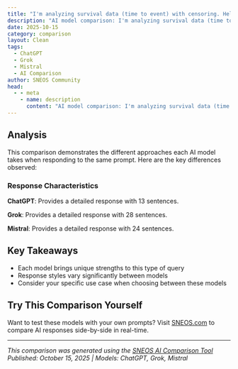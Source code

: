 ```yaml
---
title: "I'm analyzing survival data (time to event) with censoring. Help me: 1) Create survival objects in R (Surv function)"
description: "AI model comparison: I'm analyzing survival data (time to event) with censoring. Help me: 1) Create survival objects in R..."
date: 2025-10-15
category: comparison
layout: Clean
tags:
  - ChatGPT
  - Grok
  - Mistral
  - AI Comparison
author: SNEOS Community
head:
  - - meta
    - name: description
      content: "AI model comparison: I'm analyzing survival data (time to event) with censoring. Help me: 1) Create survival objects in R (Surv function)..."
---
```


<ChatComparison
  title="I'm analyzing survival data (time to event) with censoring. Help me: 1) Create survival objects in R (Surv function)"
  prompt="I'm analyzing survival data (time to event) with censoring. Help me: 1) Create survival objects in R (Surv function)"
  :responses='{"ChatGPT": "To create survival objects in R, you can use the \u0060Surv\u0060 function from the \u0060survival\u0060 package. This function is essential for analyzing time-to-event data with censoring. Below are the steps and examples to help you generate survival objects.\n\n### 1. Install and Load the \u0060survival\u0060 Package\n\nIf you haven\u2019t already installed the \u0060survival\u0060 package, you can do so using the following command:\n\n\u0060\u0060\u0060R\ninstall.packages(\u0022survival\u0022)\n\u0060\u0060\u0060\n\nThen, load the package:\n\n\u0060\u0060\u0060R\nlibrary(survival)\n\u0060\u0060\u0060\n\n### 2. Create Survival Objects\n\nThe \u0060Surv\u0060 function generally takes two main arguments:\n\n- \u0060time\u0060: a vector of event/censoring times.\n- \u0060event\u0060: a vector indicating the type of censoring (1 for an event, 0 for censoring).\n\n### Example 1: Basic Usage\n\nAssume you have the following example data:\n\n\u0060\u0060\u0060R\n# Example data\ntime \u003C- c(5, 6, 6, 2, 4, 8)  # Time to event or censoring\nevent \u003C- c(1, 1, 0, 1, 0, 1)  # 1 indicates event occurred, 0 indicates censored\n\n# Create the survival object\nsurv_object \u003C- Surv(time, event)\n\n# Inspect the survival object\nprint(surv_object)\n\u0060\u0060\u0060\n\nOutput should look like:\n\u0060\u0060\u0060\n         [,1]\n[1,]    5    1\n[2,]    6    1\n[3,]    6    0\n[4,]    2    1\n[5,]    4    0\n[6,]    8    1\n\u0060\u0060\u0060\n\n### Example 2: Include Times and Censoring in a Data Frame\n\nIf your data is in a data frame, you can create survival objects directly from that:\n\n\u0060\u0060\u0060R\n# Create a data frame\ndata \u003C- data.frame(\n  time = c(5, 6, 6, 2, 4, 8),\n  event = c(1, 1, 0, 1, 0, 1)\n)\n\n# Create the survival object\ndata$surv_object \u003C- with(data, Surv(time, event))\n\n# Inspect the data frame including the survival object\nprint(data)\n\u0060\u0060\u0060\n\n### Example 3: Right-Censoring\n\nYou can also handle right-censoring in a more complex scenario with more variables:\n\n\u0060\u0060\u0060R\n# Sample data\ntime \u003C- c(1, 2, 3, 4, 5, 6)\nevent \u003C- c(1, 1, 0, 1, 0, 1)  # Mixed events and censoring\n\n# Create a survival object\nsurv_object \u003C- Surv(time = time, event = event)\n\n# Print the survival object\nprint(surv_object)\n\u0060\u0060\u0060\n\n### Summary\n\nThe \u0060Surv\u0060 function is a flexible way to create survival objects for further statistical analyses, like Kaplan-Meier estimation or Cox proportional hazards modeling. You should ensure your \u0060time\u0060 and \u0060event\u0060 input vectors match in length and correspond to the same subjects.\n\nYou can now use the created survival objects for further analysis like plotting survival curves, fitting models, etc. If you have any further questions on survival analysis, feel free to ask!", "Grok": "I\u0027ll help you create survival objects in R using the \u0060Surv\u0060 function. Here\u0027s a comprehensive guide:\n\n## Basic Syntax of the Surv Function\n\nThe \u0060Surv\u0060 function (from the \u0060survival\u0060 package) creates survival objects that encode time-to-event data with censoring.\n\n\u0060\u0060\u0060r\nlibrary(survival)\n\n# Basic syntax\nSurv(time, event, type = NULL, ...)\n\u0060\u0060\u0060\n\n## Creating Survival Objects\n\n### 1. **Right-Censored Data** (Most Common)\nFor time-to-event data where some observations are censored:\n\n\u0060\u0060\u0060r\n# Example dataset\n# time: time to event or censoring\n# status: event indicator (0 = censored, 1 = event occurred)\nset.seed(123)\nn \u003C- 100\nexample_data \u003C- data.frame(\n  time = rexp(n, rate = 0.1),  # Exponential survival times\n  status = rbinom(n, 1, 0.7)   # 70% chance of event occurrence\n)\n\n# Create survival object\nsurv_obj \u003C- Surv(example_data$time, example_data$status)\nhead(surv_obj)\n\u0060\u0060\u0060\n\n### 2. **Two-Column Format (Recommended)**\nThe two-column format (\u0060time, status\u0060) is the most common and flexible:\n\n\u0060\u0060\u0060r\n# Correct format: Surv(time, status)\nsurv_obj \u003C- Surv(example_data$time, example_data$status)\n\n# View the object\nsurv_obj[1:10]\n\n# Summary\nsummary(surv_obj)\n\u0060\u0060\u0060\n\n### 3. **One-Column Format** (Exact Times Only)\nIf all observations are events (no censoring):\n\n\u0060\u0060\u0060r\n# Only times, all are events\nsurv_exact \u003C- Surv(example_data$time[example_data$status == 1])\n\u0060\u0060\u0060\n\n### 4. **Left-Censored Data**\nFor left-censored data (event occurred before observation started):\n\n\u0060\u0060\u0060r\n# Left censoring: status = 0 means event occurred before time, \n# status = 1 means censored (event hasn\u0027t occurred yet)\nleft_cens_data \u003C- data.frame(\n  time = runif(50, 0, 5),\n  status = rbinom(50, 1, 0.3)  # Lower probability of censoring\n)\n\nsurv_left \u003C- Surv(left_cens_data$time, left_cens_data$status, type = \u0022left\u0022)\n\u0060\u0060\u0060\n\n### 5. **Interval-Censored Data**\nFor data where you only know the event occurred within an interval:\n\n\u0060\u0060\u0060r\n# Interval censoring: Surv(left_time, right_time, type = \u0022interval2\u0022)\ninterval_data \u003C- data.frame(\n  left = c(0, 1, 1, 2, 2, 3),  # Left boundary of interval\n  right = c(1, 2, 3, 4, 5, 6), # Right boundary of interval\n  status = c(0, 0, 1, 0, 1, 1) # 0=censored, 1=event in interval\n)\n\nsurv_interval \u003C- with(interval_data, \n                     Surv(left, right, event = status, type = \u0022interval2\u0022))\n\u0060\u0060\u0060\n\n## Practical Examples\n\n### Example 1: Using Built-in Data (Veteran\u0027s Lung Cancer)\n\u0060\u0060\u0060r\nlibrary(survival)\n\n# Load veteran\u0027s administration lung cancer data\ndata(veteran)\n\n# Create survival object\nvet_surv \u003C- Surv(veteran$time, veteran$status)\n\n# First few observations\nhead(vet_surv)\n\n# Summary statistics\nsummary(vet_surv)\n\n# Plot basic survival curve\nplot(survfit(vet_surv ~ trt, data = veteran), \n     col = c(\u0022blue\u0022, \u0022red\u0022),\n     xlab = \u0022Time (days)\u0022,\n     ylab = \u0022Survival Probability\u0022,\n     main = \u0022Kaplan-Meier Survival Curves by Treatment\u0022)\nlegend(\u0022topright\u0022, c(\u0022Standard\u0022, \u0022Test\u0022), col = c(\u0022blue\u0022, \u0022red\u0022), lty = 1)\n\u0060\u0060\u0060\n\n### Example 2: Custom Dataset Creation\n\u0060\u0060\u0060r\n# Create a more realistic example\ncreate_survival_data \u003C- function(n = 200, lambda = 0.02) {\n  # Generate event times (exponential distribution)\n  event_times \u003C- rexp(n, rate = lambda)\n  \n  # Probability of censoring (30% censored)\n  censor_prob \u003C- 0.3\n  status \u003C- rbinom(n, 1, 1 - censor_prob)\n  \n  # Apply censoring: if not event, censor at random time\n  censor_times \u003C- runif(n, 0, 5)\n  observed_time \u003C- ifelse(status == 1, event_times, pmin(event_times, censor_times))\n  \n  data.frame(\n    time = observed_time,\n    status = status,\n    treatment = factor(sample(c(\u0022Control\u0022, \u0022Treatment\u0022), n, replace = TRUE))\n  )\n}\n\n# Generate data\nmy_data \u003C- create_survival_data()\n\n# Create survival object\nmy_surv \u003C- Surv(my_data$time, my_data$status)\n\n# Fit Kaplan-Meier estimator\nkm_fit \u003C- survfit(my_surv ~ treatment, data = my_data)\n\n# Plot\nplot(km_fit, col = c(\u0022blue\u0022, \u0022red\u0022), \n     xlab = \u0022Time\u0022, ylab = \u0022Survival Probability\u0022,\n     main = \u0022Survival Analysis Example\u0022)\nlegend(\u0022topright\u0022, c(\u0022Control\u0022, \u0022Treatment\u0022), col = c(\u0022blue\u0022, \u0022red\u0022), lty = 1)\n\u0060\u0060\u0060\n\n### Example 3: With Covariates\n\u0060\u0060\u0060r\n# Create survival object with stratification\nstrat_surv \u003C- Surv(my_data$time, my_data$status)\n\n# Cox proportional hazards model\ncox_model \u003C- coxph(strat_surv ~ treatment, data = my_data)\nsummary(cox_model)\n\n# Stratified Kaplan-Meier\nkm_strat \u003C- survfit(strat_surv ~ treatment, data = my_data)\nsummary(km_strat)\n\u0060\u0060\u0060\n\n## Key Points to Remember\n\n1. **Status Coding**: \n   - \u00600\u0060 = censored\n   - \u00601\u0060 = event occurred\n   - For interval censoring: \u00600\u0060 = censored, \u00601\u0060 = event in interval\n\n2. **Time Format**: Times should be numeric (can be days, months, etc.)\n\n3. **Load the Package**: Always load \u0060library(survival)\u0060 first\n\n4. **Check Your Data**: Verify that your time and status variables are correctly formatted:\n\n\u0060\u0060\u0060r\n# Data quality checks\nsummary(my_data$time)\ntable(my_data$status)  # Should show proportion of events vs censored\nany(my_data$time \u003C 0)  # Should be FALSE\n\u0060\u0060\u0060\n\n## Common Errors and Solutions\n\n\u0060\u0060\u0060r\n# Error: incorrect status coding\n# Wrong: status with values other than 0 and 1\n# Solution: ensure status is binary\n\n# Error: negative times\n# Wrong: time = c(-1, 2, 3)  \n# Solution: ensure all times are positive\n\n# Error: missing values\n# Solution: handle missing data before creating Surv object\nmy_data_clean \u003C- my_data[complete.cases(my_data$time, my_data$status), ]\nsurv_clean \u003C- Surv(my_data_clean$time, my_data_clean$status)\n\u0060\u0060\u0060\n\n## Quick Reference for Different Censoring Types\n\n\u0060\u0060\u0060r\n# Right-censored (most common)\nSurv(time, status, type = \u0022right\u0022)  # or just Surv(time, status)\n\n# Left-censored\nSurv(time, status, type = \u0022left\u0022)\n\n# Interval-censored\nSurv(left_time, right_time, type = \u0022interval2\u0022)\n\n# Counting process (for time-dependent covariates)\nSurv(start, stop, event)\n\u0060\u0060\u0060\n\nThis should give you a solid foundation for working with survival objects in R. Would you like me to elaborate on any specific aspect or show more advanced examples?", "Mistral": "Certainly! Analyzing survival data with censoring in R typically involves using the \u0060survival\u0060 package. The \u0060Surv\u0060 function from this package is used to create survival objects, which can then be used in various survival analysis functions.\n\nHere\u0027s a step-by-step guide to creating survival objects using the \u0060Surv\u0060 function:\n\n1. **Install and load the \u0060survival\u0060 package**:\n   \u0060\u0060\u0060R\n   install.packages(\u0022survival\u0022)\n   library(survival)\n   \u0060\u0060\u0060\n\n2. **Prepare your data**:\n   Ensure your data is in a data frame with at least two columns: one for the time to event and one for the censoring indicator. The censoring indicator should be 1 if the event occurred and 0 if the observation was censored.\n\n   Example data frame:\n   \u0060\u0060\u0060R\n   data \u003C- data.frame(\n     time = c(5, 6, 6, 2.5, 4.5, 8, 7, 3, 9, 6.5),\n     status = c(1, 0, 1, 1, 1, 0, 0, 1, 0, 1)\n   )\n   \u0060\u0060\u0060\n\n3. **Create the survival object**:\n   Use the \u0060Surv\u0060 function to create the survival object. The \u0060Surv\u0060 function takes two arguments: the time to event and the censoring indicator.\n\n   \u0060\u0060\u0060R\n   survival_object \u003C- Surv(time = data$time, event = data$status)\n   \u0060\u0060\u0060\n\n4. **Use the survival object in analysis**:\n   You can now use the \u0060survival_object\u0060 in various survival analysis functions, such as \u0060survfit\u0060 for Kaplan-Meier estimates or \u0060coxph\u0060 for Cox proportional hazards models.\n\n   Example of Kaplan-Meier estimate:\n   \u0060\u0060\u0060R\n   km_fit \u003C- survfit(survival_object ~ 1, data = data)\n   summary(km_fit)\n   plot(km_fit)\n   \u0060\u0060\u0060\n\n   Example of Cox proportional hazards model:\n   \u0060\u0060\u0060R\n   cox_model \u003C- coxph(survival_object ~ some_covariate, data = data)\n   summary(cox_model)\n   \u0060\u0060\u0060\n\nHere is a complete example:\n\n\u0060\u0060\u0060R\n# Install and load the survival package\ninstall.packages(\u0022survival\u0022)\nlibrary(survival)\n\n# Example data\ndata \u003C- data.frame(\n  time = c(5, 6, 6, 2.5, 4.5, 8, 7, 3, 9, 6.5),\n  status = c(1, 0, 1, 1, 1, 0, 0, 1, 0, 1)\n)\n\n# Create the survival object\nsurvival_object \u003C- Surv(time = data$time, event = data$status)\n\n# Kaplan-Meier estimate\nkm_fit \u003C- survfit(survival_object ~ 1, data = data)\nsummary(km_fit)\nplot(km_fit)\n\n# Cox proportional hazards model (assuming you have a covariate)\n# For example, let\u0027s add a covariate to the data\ndata$covariate \u003C- c(1, 2, 1, 2, 1, 2, 1, 2, 1, 2)\n\n# Fit the Cox model\ncox_model \u003C- coxph(survival_object ~ covariate, data = data)\nsummary(cox_model)\n\u0060\u0060\u0060\n\nThis example demonstrates how to create a survival object and use it in basic survival analysis tasks. Adjust the data and covariates as needed for your specific analysis."}' published-date="{DateTime.UtcNow:HH:mm}"
/>

## Analysis

This comparison demonstrates the different approaches each AI model takes when responding to the same prompt. Here are the key differences observed:

### Response Characteristics

**ChatGPT**: Provides a detailed response with 13 sentences. 

**Grok**: Provides a detailed response with 28 sentences. 

**Mistral**: Provides a detailed response with 24 sentences. 

## Key Takeaways

- Each model brings unique strengths to this type of query
- Response styles vary significantly between models
- Consider your specific use case when choosing between these models

## Try This Comparison Yourself

Want to test these models with your own prompts? Visit [SNEOS.com](https://sneos.com) to compare AI responses side-by-side in real-time.

---

*This comparison was generated using the [SNEOS AI Comparison Tool](https://sneos.com)*
*Published: October 15, 2025 | Models: ChatGPT, Grok, Mistral*
